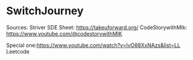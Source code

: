 # SwitchJourney

Sources:
Striver SDE Sheet: https://takeuforward.org/
CodeStorywithMIk: https://www.youtube.com/@codestorywithMIK

Special one:https://www.youtube.com/watch?v=lvO88XxNAzs&list=LL
Leetcode




